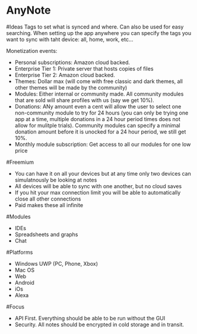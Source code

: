 # AnyNote

#Ideas
Tags to set what is synced and where. Can also be used for easy searching. When setting up the app anywhere you can specify the tags you want to sync with taht device: all, home, work, etc...

Monetization events:
* Personal subscriptions: Amazon cloud backed. 
* Enterprise Tier 1: Private server that hosts copies of files
* Enterprise Tier 2: Amazon cloud backed. 
* Themes: Dollar max (will come with free classic and dark themes, all other themes will be made by the community)
* Modules: Either internal or community made. All community modules that are sold will share profiles with us (say we get 10%).
* Donations: ANy amount even a cent will allow the user to select one non-community module to try for 24 hours (you can only be trying one app at a time, multiple donations in a 24 hour period times does not allow for mulitple trials). Community modules can specify a minimal donation amount before it is unocked for a 24 hour period, we still get 10%.
* Monthly module subscription: Get access to all our modules for one low price

#Freemium
* You can have it on all your devices but at any time only two devices can simulatnously be looking at notes
* All devices will be able to sync with one another, but no cloud saves
* If you hit your max connection limit you will be able to automatically close all other connections
* Paid makes these all infinite

#Modules
* IDEs 
* Spreadsheets and graphs
* Chat

#Platforms
* Windows UWP (PC, Phone, Xbox) 
* Mac OS
* Web
* Android
* iOs
* Alexa

#Focus
* API First. Everything should be able to be run without the GUI
* Security. All notes should be encrypted in cold storage and in transit. 
